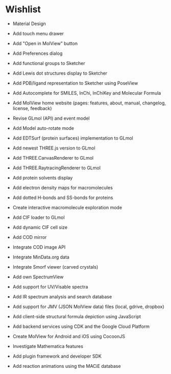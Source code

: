 Wishlist
========

- Material Design
- Add touch menu drawer
- Add "Open in MolView" button
- Add Preferences dialog
- Add functional groups to Sketcher
- Add Lewis dot structures display to Sketcher
- Add PDB/ligand representation to Sketcher using PoseView
- Add Autocomplete for SMILES, InChi, InChiKey and Molecular Formula
- Add MolView home website (pages: features, about, manual, changelog, license, feedback)

- Revise GLmol (API) and event model
- Add Model auto-rotate mode
- Add EDTSurf (protein surfaces) implementation to GLmol
- Add newest THREE.js version to GLmol
- Add THREE.CanvasRenderer to GLmol
- Add THREE.RaytracingRenderer to GLmol
- Add protein solvents display
- Add electron density maps for macromolecules
- Add dotted H-bonds and SS-bonds for proteins
- Create interactive macromolecule exploration mode

- Add CIF loader to GLmol
- Add dynamic CIF cell size
- Add COD mirror
- Integrate COD image API
- Integrate MinData.org data
- Integrate Smorf viewer (carved crystals)

- Add own SpectrumView
- Add support for UV/Visable spectra
- Add IR spectrum analysis and search database
- Add support for JMV (JSON MolView data) files (local, gdrive, dropbox)
- Add client-side structural formula depiction using JavaScript
- Add backend services using CDK and the Google Cloud Platform
- Create MolView for Android and iOS using CocoonJS
- Investigate Mathematica features
- Add plugin framework and developer SDK
- Add reaction animations using the MACiE database
